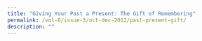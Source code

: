 ```yaml
---
title: "Giving Your Past a Present: The Gift of Remembering"
permalink: /vol-8/issue-3/oct-dec-2012/past-present-gift/
description: ""
---
```


